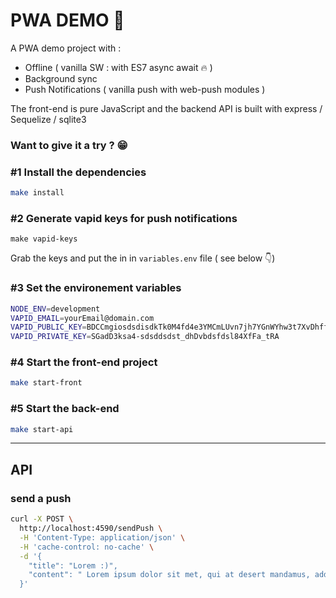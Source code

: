 # PWA DEMO 📱

A PWA demo project with :

* Offline ( vanilla SW : with ES7 async await 🔥 )
* Background sync 
* Push Notifications ( vanilla push with web-push modules )

The front-end is pure JavaScript and the backend API is built with express / Sequelize / sqlite3

### Want to give it a try ? 😁

### #1 Install the dependencies 

```bash
make install
```

### #2 Generate vapid keys for push notifications 



```
make vapid-keys
``` 

Grab the keys and put the in in ```variables.env``` file ( see below 👇)

### #3 Set the environement variables 

```bash
NODE_ENV=development
VAPID_EMAIL=yourEmail@domain.com
VAPID_PUBLIC_KEY=BDCCmgiosdsdisdkTk0M4fd4e3YMCmLUvn7jh7YGnWYhw3t7XvDhffddssdsdaIY
VAPID_PRIVATE_KEY=SGadD3ksa4-sdsddsdst_dhDvbdsfdsl84XfFa_tRA
```

### #4 Start the front-end project 

```bash 
make start-front
```

### #5 Start the back-end 


```bash 
make start-api
```

<hr>


## API 


### send a push 

```bash 
curl -X POST \
  http://localhost:4590/sendPush \
  -H 'Content-Type: application/json' \
  -H 'cache-control: no-cache' \
  -d '{
	"title": "Lorem :)",
	"content": " Lorem ipsum dolor sit met, qui at desert mandamus, adduce ullum apeirian mea at. Eu mel vide saltando vituperata, sonet quidam deterruisset te qui. Te cum vivendum explicate abhorrent. Id venom argumentum vel. Ut lorem bocent hendrerit eam"
  }'
```